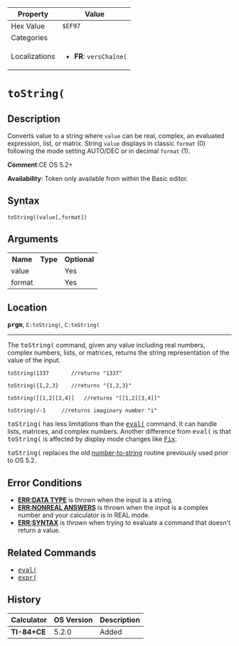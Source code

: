 | Property      | Value |
|---------------|-------|
| Hex Value     | `$EF97`|
| Categories    | <ul></ul> |
| Localizations | <ul><li><b>FR</b>: `versChaîne(`</li></ul> |

# `toString(`

## Description
Converts value to a string where `value` can be real, complex, an evaluated expression, list, or matrix.  String `value` displays in classic `format` (0) following the mode setting AUTO/DEC or in decimal `format` (1).

<b>Comment</b>:CE OS 5.2+

<b>Availability</b>: Token only available from within the Basic editor.

## Syntax
`toString((value[,format])`

## Arguments
<table>
<tr><th>Name</th><th>Type</th><th>Optional</th></tr>

<tr><td>value</td><td></td><td>Yes</td></tr>

<tr><td>format</td><td></td><td>Yes</td></tr>

</table>

## Location
<tt><kbd><b>prgm</b></kbd></tt>, `E:toString(`, `C:toString(`
<hr>

The <tt>toString(</tt> command, given any value including real numbers, complex numbers, lists, or matrices, returns the string representation of the value of the input.

```ti-basic
toString(1337       //returns "1337"

toString({1,2,3}    //returns "{1,2,3}"

toString([[1,2][3,4]]   //returns "[[1,2][3,4]]"

toString(√-1     //returns imaginary number "i"
```

<tt>toString(</tt> has less limitations than the <tt><a href="eval(.md">eval(</a></tt> command. It can handle lists, matrices, and complex numbers. Another difference from <tt>eval(</tt> is that <tt>toString(</tt> is affected by display mode changes like <tt><a href="Fix.md">Fix</a></tt>.

<tt>toString(</tt> replaces the old [number-to-string](number-to-string.md) routine previously used prior to OS 5.2.

## Error Conditions

*   **[ERR:DATA TYPE](errors#datatype)** is thrown when the input is a string.
*   **[ERR:NONREAL ANSWERS](errors#nonrealans)** is thrown when the input is a complex number and your calculator is in REAL mode.
*   **[ERR:SYNTAX](errors#syntax)** is thrown when trying to evaluate a command that doesn't return a value.

## Related Commands

*   <tt><a href="eval(.md">eval(</a></tt>
*   <tt><a href="expr(.md">expr(</a></tt>

## History
| Calculator | OS Version | Description |
|------------|------------|-------------|
| <b>TI-84+CE</b> | 5.2.0 | Added |


